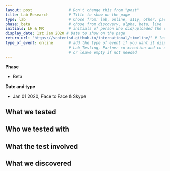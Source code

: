 ```yaml
---
layout: post                # Don't change this from "post"
title: Lab Research         # Title to show on the page
type: lab                   # Chose from: lab, online, a11y, other, partner
phase: beta                 # chose from discovery, alpha, beta, live
initials: LH & MK           # initials of person who did/uploaded the research
display_date: 1st Jan 2020 # Date to show on the page
return_url: "https://scotentsd.github.io/international/timeline/" # leave like this - don't change it   
type_of_event: online       # add the type of event if you want it displayed added to the heading when the post is clicked on
                            # Lab Testing, Partner co-creation and co-design, Accessibility, Online research and testing, Events, F2F and testing
                            # or leave empty if not needed
---
```


**Phase**
- Beta

**Date and type**
- Jan 01 2020,  Face to Face & Skype

**What we tested**
-


**Who we tested with**
-


**What the test involved**
- 


**What we discovered**
-   
